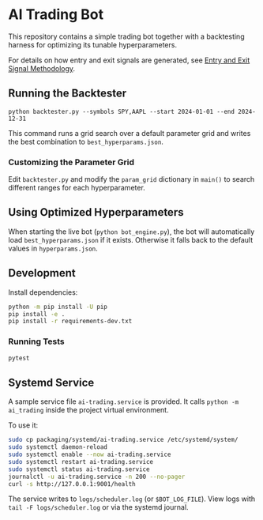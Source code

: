 # AI Trading Bot

This repository contains a simple trading bot together with a backtesting
harness for optimizing its tunable hyperparameters.

For details on how entry and exit signals are generated, see
[Entry and Exit Signal Methodology](ENTRY_EXIT_SIGNALS.md).

## Running the Backtester

```
python backtester.py --symbols SPY,AAPL --start 2024-01-01 --end 2024-12-31
```

This command runs a grid search over a default parameter grid and writes the best
combination to `best_hyperparams.json`.

### Customizing the Parameter Grid

Edit `backtester.py` and modify the `param_grid` dictionary in `main()` to search
different ranges for each hyperparameter.

## Using Optimized Hyperparameters

When starting the live bot (`python bot_engine.py`), the bot will automatically load
`best_hyperparams.json` if it exists. Otherwise it falls back to the default
values in `hyperparams.json`.

## Development

Install dependencies:

```bash
python -m pip install -U pip
pip install -e .
pip install -r requirements-dev.txt
```

### Running Tests

```bash
pytest
```


## Systemd Service

A sample service file `ai-trading.service` is provided. It calls `python -m ai_trading` inside the project virtual environment.

To use it:

```bash
sudo cp packaging/systemd/ai-trading.service /etc/systemd/system/
sudo systemctl daemon-reload
sudo systemctl enable --now ai-trading.service
sudo systemctl restart ai-trading.service
sudo systemctl status ai-trading.service
journalctl -u ai-trading.service -n 200 --no-pager
curl -s http://127.0.0.1:9001/health
```

The service writes to `logs/scheduler.log` (or `$BOT_LOG_FILE`). View logs with
`tail -F logs/scheduler.log` or via the systemd journal.
